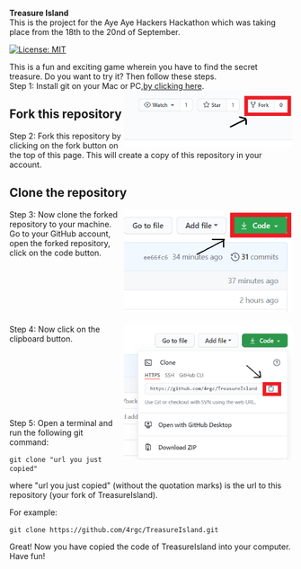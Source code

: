 <b>Treasure Island</b><br>
This is the project for the Aye Aye Hackers Hackathon which was taking place from the 18th to the 20nd of September.<br>

[![License: MIT](https://img.shields.io/badge/License-MIT-green.svg)](https://opensource.org/licenses/MIT)


This is a fun and exciting game wherein you have to find the secret treasure. Do you want to try it? Then follow these steps.<br>
Step 1: Install git on your Mac or PC,[by clicking here]( https://help.github.com/articles/set-up-git/).
<img align="right" width="300" src="UserMedia/fork.png" alt="fork this repository" />



## Fork this repository
Step 2:
Fork this repository by clicking on the fork button on the top of this page.
This will create a copy of this repository in your account.

## Clone the repository

<img align="right" width="300" src="UserMedia/clone.png" alt="clone this repository" />
Step 3:
Now clone the forked repository to your machine. Go to your GitHub account, open the forked repository, click on the code button.
<br>
<br>
<br>
<br>
<br>
<br>
<br>
<br>
<img align="right" width="300" src="UserMedia/copy-to-clipboard.png" alt="copy URL to clipboard" />
Step 4:
Now click on the clipboard button.
<br>
<br>
<br>
<br>
<br>
<br>
<br>
<br>

 Step 5:
 Open a terminal and run the following git command:

```
git clone "url you just copied"
```
where "url you just copied" (without the quotation marks) is the url to this repository (your fork of TreasureIsland). 

For example:
```
git clone https://github.com/4rgc/TreasureIsland.git
```
Great! Now you have copied the code of TreasureIsland into your computer. Have fun!


